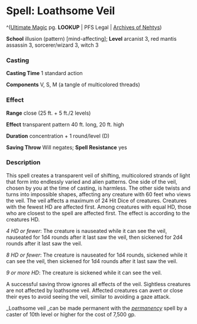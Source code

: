 # Spell: Loathsome Veil

^([Ultimate Magic][ss-loathsome-veil] pg. **LOOKUP** | PFS Legal | [Archives of Nehtys][sn-loathsome-veil])

**School** illusion (pattern) [mind-affecting]; **Level** arcanist 3, red mantis assassin 3, sorcerer/wizard 3, witch 3

### Casting

**Casting Time** 1 standard action  

**Components** V, S, M (a tangle of multicolored threads)

### Effect

**Range** close (25 ft. + 5 ft./2 levels)  

**Effect** transparent pattern 40 ft. long, 20 ft. high  

**Duration** concentration + 1 round/level (D)  

**Saving Throw** Will negates; **Spell Resistance** yes

### Description

This spell creates a transparent veil of shifting, multicolored strands of light that form into endlessly varied and alien patterns. One side of the veil, chosen by you at the time of casting, is harmless. The other side twists and turns into impossible shapes, affecting any creature with 60 feet who views the veil. The veil affects a maximum of 24 Hit Dice of creatures. Creatures with the fewest HD are affected first. Among creatures with equal HD, those who are closest to the spell are affected first. The effect is according to the creatures HD.  

_4 HD or fewer_: The creature is nauseated while it can see the veil, nauseated for 1d4 rounds after it last saw the veil, then sickened for 2d4 rounds after it last saw the veil.  

_8 HD or fewer_: The creature is nauseated for 1d4 rounds, sickened while it can see the veil, then sickened for 1d4 rounds after it last saw the veil.  

_9 or more HD_: The creature is sickened while it can see the veil.  

A successful saving throw ignores all effects of the veil. Sightless creatures are not affected by loathsome veil. Affected creatures can avert or close their eyes to avoid seeing the veil, similar to avoiding a gaze attack.  

_Loathsome veil _can be made permanent with the _[permanency]_ spell by a caster of 10th level or higher for the cost of 7,500 gp.

[ss-loathsome-veil]: http://paizo.com/pathfinderRPG/v57
[sn-loathsome-veil]: http://www.archivesofnethys.com/SpellDisplay.aspx?ItemName=Loathsome%20Veil
[permanency]: http://www.archivesofnethys.com/SpellDisplay.aspx?ItemName=permanency